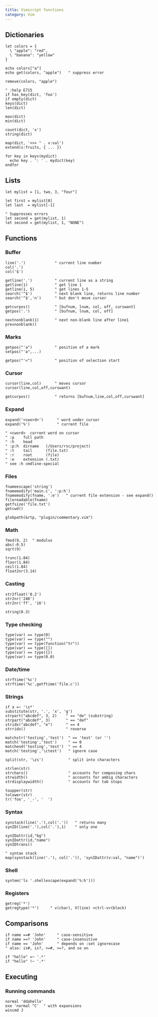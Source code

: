 ```yaml
---
title: Vimscript functions
category: Vim
---
```


Dictionaries
------------

```vim
let colors = {
  \ "apple": "red",
  \ "banana": "yellow"
}

echo colors["a"]
echo get(colors, "apple")   " suppress error

remove(colors, "apple")

" :help E715
if has_key(dict, 'foo')
if empty(dict)
keys(dict)
len(dict)

max(dict)
min(dict)

count(dict, 'x')
string(dict)

map(dict, '<>> " . v:val')
extend(s:fruits, { ... })
```

```vim
for key in keys(mydict)
  echo key . ': ' . mydict(key)
endfor
```

Lists
-----

```vim
let mylist = [1, two, 3, "four"]

let first = mylist[0]
let last  = mylist[-1]

" Suppresses errors
let second = get(mylist, 1)
let second = get(mylist, 1, "NONE")
```

Functions
---------

### Buffer

    line('.')             " current line number
    col('.')
    col('$')

    getline('.')          " current line as a string
    getline(1)            " get line 1
    getline(1, 5)         " get lines 1-5
    search('^$')          " next blank line, returns line number
    search('^$','n')      " but don't move cursor

    getcurpos()           " [bufnum, lnum, col, off, curswant]
    getpos('.')           " [bufnum, lnum, col, off]

    nextnonblank(1)       " next non-blank line after line1
    prevnonblank()

### Marks

    getpos("'a")          " position of a mark
    setpos("'a",...)

    getpos("'<")          " position of selection start

### Cursor

    cursor(line,col)      " moves cursor
    cursor(line,col,off,curswant)

    getcurpos()           " returns [bufnum,line,col,off,curswant]

### Expand

    expand('<cword>')      " word under cursor
    expand('%')            " current file

    " <cword>  current word on cursor
    " :p    full path
    " :h    head
    " :p:h  dirname   (/Users/rsc/project)
    " :t    tail      (file.txt)
    " :r    root      (file)
    " :e    extension (.txt)
    " see :h cmdline-special

### Files

    fnameescape('string')
    fnamemodify('main.c', ':p:h')
    fnamemodify(fname, ':e')   " current file extension - see expand()
    filereadable(fname)
    getfsize('file.txt')
    getcwd()

    globpath(&rtp, "plugin/commentary.vim")

### Math

    fmod(9, 2)  " modulus
    abs(-0.5)
    sqrt(9)

    trunc(1.84)
    floor(1.84)
    ceil(1.84)
    float2nr(3.14)

### Casting

    str2float('0.2')
    str2nr('240')
    str2nr('ff', '16')

    string(0.3)

### Type checking

    type(var) == type(0)
    type(var) == type("")
    type(var) == type(function("tr"))
    type(var) == type([])
    type(var) == type({})
    type(var) == type(0.0)

### Date/time

    strftime('%c')
    strftime('%c',getftime('file.c'))

### Strings

    if a =~ '\s*'
    substitute(str, '.', 'x', 'g')
    strpart("abcdef", 3, 2)    " == "de" (substring)
    strpart("abcdef", 3)       " == "def"
    stridx("abcdef", "e")      " == 4
    strridx()                  " reverse

    matchstr('testing','test')  " == 'test' (or '')
    match('testing','test')     " == 0
    matchend('testing','test')  " == 4
    match('testing','\ctest')   " ignore case

    split(str, '\zs')           " split into characters

    strlen(str)
    strchars()                  " accounts for composing chars
    strwidth()                  " accounts for ambig characters
    strdisplaywidth()           " accounts for tab stops

    toupper(str)
    tolower(str)
    tr('foo', '_-', '  ')

### Syntax

    synstack(line('.'),col('.'))   " returns many
    synID(line('.'),col('.'),1)    " only one

    synIDattr(id,"bg")
    synIDattr(id,"name")
    synIDtrans()

    " syntax stack
    map(synstack(line('.'), col('.')), 'synIDattr(v:val, "name")')

### Shell

    system('ls '.shellescape(expand('%:h')))

### Registers

    getreg('*')
    getregtype('*')     " v(char), V(line) <ctrl-v>(block)

Comparisons
-----------

    if name ==# 'John'     " case-sensitive
    if name ==? 'John'     " case-insensitive
    if name == 'John'      " depends on :set ignorecase
    " also: is#, is?, >=#, >=?, and so on

    if "hello" =~ '.*'
    if "hello" !~ '.*'

Executing
---------

### Running commands

    normal 'ddahello'
    exe 'normal ^C'  " with expansions
    wincmd J
